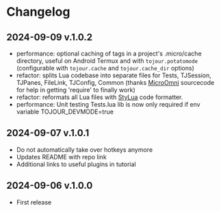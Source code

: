 # Changelog

## 2024-09-09 v.1.0.2

- performance: optional caching of tags in a project's .micro/cache directory, useful on Android Termux and with `tojour.potatomode` (configurable with `tojour.cache` and `tojour.cache_dir` options)
- refactor: splits Lua codebase into separate files for Tests, TJSession, TJPanes, FileLink, TJConfig, Common (thanks [MicroOmni](https://github.com/Neko-Box-Coder/MicroOmni) sourcecode for help in getting 'require' to finally work) 
- refactor: reformats all Lua files with [StyLua](https://github.com/JohnnyMorganz/StyLua) code formatter.
- performance: Unit testing Tests.lua lib is now only required if env variable TOJOUR_DEVMODE=true

## 2024-09-07 v.1.0.1

- Do not automatically take over hotkeys anymore
- Updates README with repo link
- Additional links to useful plugins in tutorial

## 2024-09-06 v.1.0.0

- First release